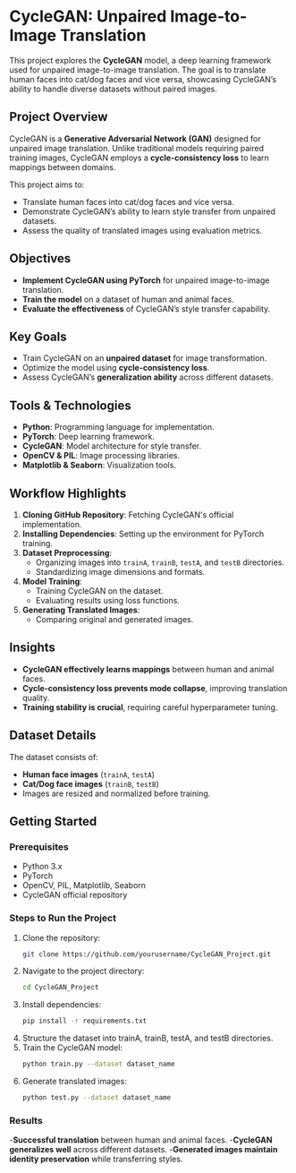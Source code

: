 # CycleGAN: Unpaired Image-to-Image Translation

This project explores the **CycleGAN** model, a deep learning framework used for unpaired image-to-image translation. The goal is to translate human faces into cat/dog faces and vice versa, showcasing CycleGAN’s ability to handle diverse datasets without paired images.

## Project Overview
CycleGAN is a **Generative Adversarial Network (GAN)** designed for unpaired image translation. Unlike traditional models requiring paired training images, CycleGAN employs a **cycle-consistency loss** to learn mappings between domains.

This project aims to:
- Translate human faces into cat/dog faces and vice versa.
- Demonstrate CycleGAN’s ability to learn style transfer from unpaired datasets.
- Assess the quality of translated images using evaluation metrics.

## Objectives
- **Implement CycleGAN using PyTorch** for unpaired image-to-image translation.
- **Train the model** on a dataset of human and animal faces.
- **Evaluate the effectiveness** of CycleGAN’s style transfer capability.

## Key Goals
- Train CycleGAN on an **unpaired dataset** for image transformation.
- Optimize the model using **cycle-consistency loss**.
- Assess CycleGAN’s **generalization ability** across different datasets.

## Tools & Technologies
- **Python**: Programming language for implementation.
- **PyTorch**: Deep learning framework.
- **CycleGAN**: Model architecture for style transfer.
- **OpenCV & PIL**: Image processing libraries.
- **Matplotlib & Seaborn**: Visualization tools.

## Workflow Highlights
1. **Cloning GitHub Repository**: Fetching CycleGAN's official implementation.
2. **Installing Dependencies**: Setting up the environment for PyTorch training.
3. **Dataset Preprocessing**:
   - Organizing images into `trainA`, `trainB`, `testA`, and `testB` directories.
   - Standardizing image dimensions and formats.
4. **Model Training**:
   - Training CycleGAN on the dataset.
   - Evaluating results using loss functions.
5. **Generating Translated Images**:
   - Comparing original and generated images.

## Insights
- **CycleGAN effectively learns mappings** between human and animal faces.
- **Cycle-consistency loss prevents mode collapse**, improving translation quality.
- **Training stability is crucial**, requiring careful hyperparameter tuning.

## Dataset Details
The dataset consists of:
- **Human face images** (`trainA`, `testA`)
- **Cat/Dog face images** (`trainB`, `testB`)
- Images are resized and normalized before training.

## Getting Started
### Prerequisites
- Python 3.x
- PyTorch
- OpenCV, PIL, Matplotlib, Seaborn
- CycleGAN official repository

### Steps to Run the Project
1. Clone the repository:
   ```bash
   git clone https://github.com/yourusername/CycleGAN_Project.git
2. Navigate to the project directory:
   ```bash
   cd CycleGAN_Project
3. Install dependencies:
   ```bash
   pip install -r requirements.txt
4. Structure the dataset into trainA, trainB, testA, and testB directories.
5. Train the CycleGAN model:
   ```bash
   python train.py --dataset dataset_name
6. Generate translated images:
   ```bash
   python test.py --dataset dataset_name

### Results
-**Successful translation** between human and animal faces.
-**CycleGAN generalizes well** across different datasets.
-**Generated images maintain identity preservation** while transferring styles.
